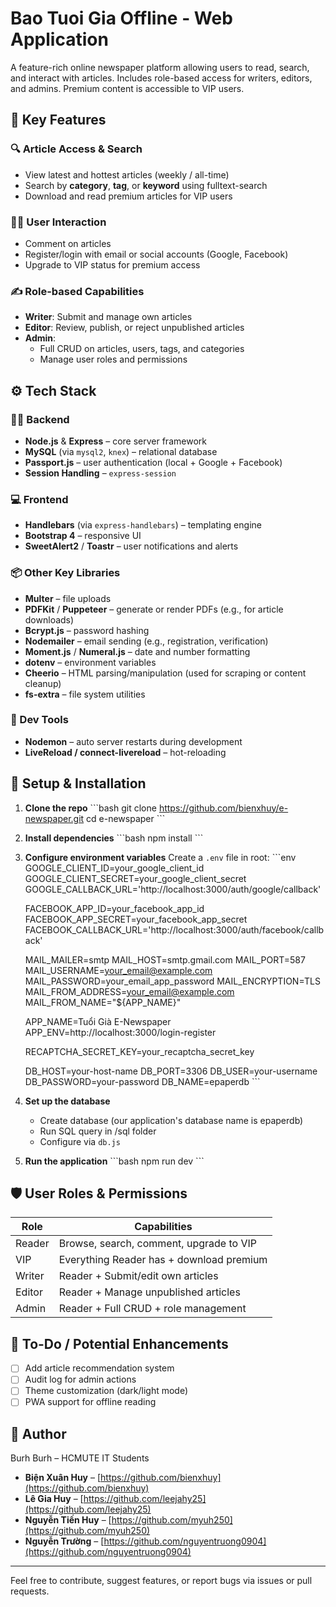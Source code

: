 
# Bao Tuoi Gia Offline - Web Application

A feature-rich online newspaper platform allowing users to read, search, and interact with articles. Includes role-based access for writers, editors, and admins. Premium content is accessible to VIP users.

## 🧠 Key Features

### 🔍 Article Access & Search
- View latest and hottest articles (weekly / all-time)
- Search by **category**, **tag**, or **keyword** using fulltext-search
- Download and read premium articles for VIP users

### 🧑‍💬 User Interaction
- Comment on articles
- Register/login with email or social accounts (Google, Facebook)
- Upgrade to VIP status for premium access

### ✍️ Role-based Capabilities
- **Writer**: Submit and manage own articles
- **Editor**: Review, publish, or reject unpublished articles
- **Admin**: 
  - Full CRUD on articles, users, tags, and categories
  - Manage user roles and permissions

## ⚙️ Tech Stack

### 👨‍💻 Backend
- **Node.js** & **Express** – core server framework
- **MySQL** (via `mysql2`, `knex`) – relational database
- **Passport.js** – user authentication (local + Google + Facebook)
- **Session Handling** – `express-session`

### 💻 Frontend
- **Handlebars** (via `express-handlebars`) – templating engine
- **Bootstrap 4** – responsive UI
- **SweetAlert2** / **Toastr** – user notifications and alerts

### 📦 Other Key Libraries
- **Multer** – file uploads
- **PDFKit** / **Puppeteer** – generate or render PDFs (e.g., for article downloads)
- **Bcrypt.js** – password hashing
- **Nodemailer** – email sending (e.g., registration, verification)
- **Moment.js** / **Numeral.js** – date and number formatting
- **dotenv** – environment variables
- **Cheerio** – HTML parsing/manipulation (used for scraping or content cleanup)
- **fs-extra** – file system utilities

### 🔧 Dev Tools
- **Nodemon** – auto server restarts during development
- **LiveReload / connect-livereload** – hot-reloading

## 🧪 Setup & Installation

1. **Clone the repo**
   \`\`\`bash
   git clone https://github.com/bienxhuy/e-newspaper.git
   cd e-newspaper
   \`\`\`

2. **Install dependencies**
   \`\`\`bash
   npm install
   \`\`\`

3. **Configure environment variables**
   Create a `.env` file in root:
   \`\`\`env
   GOOGLE_CLIENT_ID=your_google_client_id
   GOOGLE_CLIENT_SECRET=your_google_client_secret
   GOOGLE_CALLBACK_URL='http://localhost:3000/auth/google/callback'

   FACEBOOK_APP_ID=your_facebook_app_id
   FACEBOOK_APP_SECRET=your_facebook_app_secret
   FACEBOOK_CALLBACK_URL='http://localhost:3000/auth/facebook/callback'

   MAIL_MAILER=smtp
   MAIL_HOST=smtp.gmail.com
   MAIL_PORT=587
   MAIL_USERNAME=your_email@example.com
   MAIL_PASSWORD=your_email_app_password
   MAIL_ENCRYPTION=TLS
   MAIL_FROM_ADDRESS=your_email@example.com
   MAIL_FROM_NAME="${APP_NAME}"

   APP_NAME=Tuổi Già E-Newspaper
   APP_ENV=http://localhost:3000/login-register

   RECAPTCHA_SECRET_KEY=your_recaptcha_secret_key

   DB_HOST=your-host-name
   DB_PORT=3306
   DB_USER=your-username
   DB_PASSWORD=your-password
   DB_NAME=epaperdb
   \`\`\`

5. **Set up the database**
   - Create database (our application's database name is epaperdb)
   - Run SQL query in /sql folder
   - Configure via `db.js`

7. **Run the application**
   \`\`\`bash
   npm run dev
   \`\`\`

## 🛡️ User Roles & Permissions

| Role    | Capabilities                             |
|---------|------------------------------------------|
| Reader  | Browse, search, comment, upgrade to VIP  |
| VIP     | Everything Reader has + download premium |
| Writer  | Reader + Submit/edit own articles        |
| Editor  | Reader + Manage unpublished articles     |
| Admin   | Reader + Full CRUD + role management     |

## 📝 To-Do / Potential Enhancements

- [ ] Add article recommendation system
- [ ] Audit log for admin actions
- [ ] Theme customization (dark/light mode)
- [ ] PWA support for offline reading

## 👤 Author

Burh Burh – HCMUTE IT Students  
- **Biện Xuân Huy** – [https://github.com/bienxhuy](https://github.com/bienxhuy)
- **Lê Gia Huy** – [https://github.com/leejahy25](https://github.com/leejahy25)
- **Nguyễn Tiến Huy** – [https://github.com/myuh250](https://github.com/myuh250)
- **Nguyễn Trường** – [https://github.com/nguyentruong0904](https://github.com/nguyentruong0904)

---

Feel free to contribute, suggest features, or report bugs via issues or pull requests.
